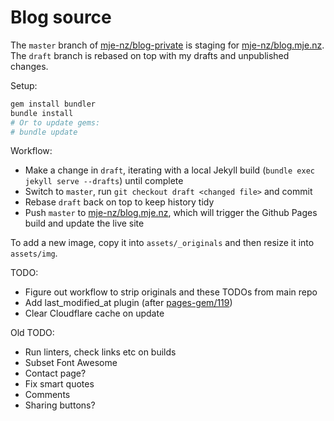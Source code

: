 # Blog source

The `master` branch of [mje-nz/blog-private](https://github.com/mje-nz/blog-private) is staging for [mje-nz/blog.mje.nz](https://github.com/mje-nz/blog.mje.nz).
The `draft` branch is rebased on top with my drafts and unpublished changes.

Setup:
```bash
gem install bundler
bundle install
# Or to update gems:
# bundle update
```

Workflow:

* Make a change in `draft`, iterating with a local Jekyll build (`bundle exec jekyll serve --drafts`) until complete
* Switch to `master`, run `git checkout draft <changed file>` and commit
* Rebase `draft` back on top to keep history tidy
* Push `master` to [mje-nz/blog.mje.nz](https://github.com/mje-nz/blog.mje.nz), which will trigger the Github Pages build and update the live site

To add a new image, copy it into `assets/_originals` and then resize it into `assets/img`.

TODO:
* Figure out workflow to strip originals and these TODOs from main repo
* Add last_modified_at plugin (after [pages-gem/119](https://github.com/github/pages-gem/pull/119))
* Clear Cloudflare cache on update

Old TODO:
* Run linters, check links etc on builds
* Subset Font Awesome
* Contact page?
* Fix smart quotes
* Comments
* Sharing buttons?
